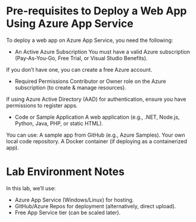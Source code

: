 # Pre-requisites to Deploy a Web App Using Azure App Service

To deploy a web app on Azure App Service, you need the following:
- An Active Azure Subscription
  You must have a valid Azure subscription (Pay-As-You-Go, Free Trial, or Visual Studio Benefits).

If you don’t have one, you can create a free Azure account.
- Required Permissions
  Contributor or Owner role on the Azure subscription (to create & manage resources).

If using Azure Active Directory (AAD) for authentication, ensure you have permissions to register apps.
- Code or Sample Application
  A web application (e.g., .NET, Node.js, Python, Java, PHP, or static HTML).

You can use:
A sample app from GitHub (e.g., Azure Samples).
Your own local code repository.
A Docker container (if deploying as a containerized app).

# Lab Environment Notes
In this lab, we’ll use:
- Azure App Service (Windows/Linux) for hosting.
- GitHub/Azure Repos for deployment (alternatively, direct upload).
- Free App Service tier (can be scaled later).
